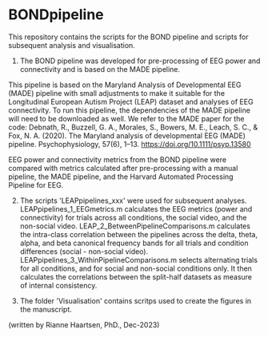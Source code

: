 # BONDpipeline

This repository contains the scripts for the BOND pipeline and scripts for subsequent analysis and visualisation.

1) The BOND pipeline was developed for pre-processing of EEG power and connectivity and is based on the MADE pipeline. 

This pipeline is based on the Maryland Analysis of Developmental EEG (MADE) pipeline with small adjustments to make it suitable for the Longitudinal European Autism Project (LEAP) dataset and analyses of EEG connectivity. 
To run this pipeline, the dependencies of the MADE pipeline will need to be downloaded as well. We refer to the MADE paper for the code: Debnath, R., Buzzell, G. A., Morales, S., Bowers, M. E., Leach, S. C., & Fox, N. A. (2020). The Maryland analysis of developmental EEG (MADE) pipeline. Psychophysiology, 57(6), 1–13. https://doi.org/10.1111/psyp.13580 

EEG power and connectivity metrics from the BOND pipeline were compared with metrics calculated after pre-processing with a manual pipeline, the MADE pipeline, and the Harvard Automated Processing Pipeline for EEG. 

2) The scripts 'LEAPpipelines_xxx' were used for subsequent analyses. LEAPpipelines_1_EEGmetrics.m calculates the EEG metrics (power and connectivity) for trials across all conditions, the social video, and the non-social video. LEAP_2_BetweenPipelineComparisons.m calculates the intra-class correlation between the pipelines across the delta, theta, alpha, and beta canonical frequency bands for all trials and condition differences (social - non-social video). LEAPpipelines_3_WithinPipelineComparisons.m selects alternating trials for all conditions, and for social and non-social conditions only. It then calculates the correlations between the split-half datasets as measure of internal consistency.

3) The folder 'Visualisation' contains scritps used to create the figures in the manuscript.

(written by Rianne Haartsen, PhD., Dec-2023)
